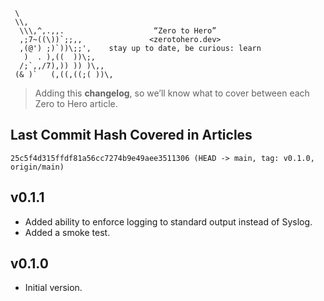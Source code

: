 ```text
 \
 \\,
  \\\,^,.,,.                    “Zero to Hero”
  ,;7~((\))`;;,,               <zerotohero.dev>
  ,(@') ;)`))\;;',    stay up to date, be curious: learn
   )  . ),((  ))\;,
  /;`,,/7),)) )) )\,,
 (& )`   (,((,((;( ))\,
```

> Adding this **changelog**, so we’ll know what to cover between each 
> Zero to Hero article.

## Last Commit Hash Covered in Articles

```text
25c5f4d315ffdf81a56cc7274b9e49aee3511306 (HEAD -> main, tag: v0.1.0, origin/main)
```

## v0.1.1

* Added ability to enforce logging to standard output instead of Syslog.
* Added a smoke test.

## v0.1.0

* Initial version.